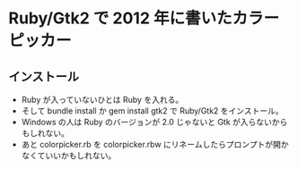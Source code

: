 Ruby/Gtk2 で 2012 年に書いたカラーピッカー
==========================================

インストール
------------

* Ruby が入っていないひとは Ruby を入れる。
* そして bundle install か gem install gtk2 で Ruby/Gtk2 をインストール。
* Windows の人は Ruby のバージョンが 2.0 じゃないと Gtk が入らないからもしれない。
* あと colorpicker.rb を colorpicker.rbw にリネームしたらプロンプトが開かなくていいかもしれない。
